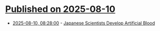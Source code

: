 # [Published on 2025-08-10](index.md)

* [2025-08-10, 08:28:00](https://soylentnews.org/article.pl?sid=25/08/09/0850232&from=rss) - [Japanese Scientists Develop Artificial Blood](https://soylentnews.org/article.pl?sid=25/08/09/0850232&from=rss)
